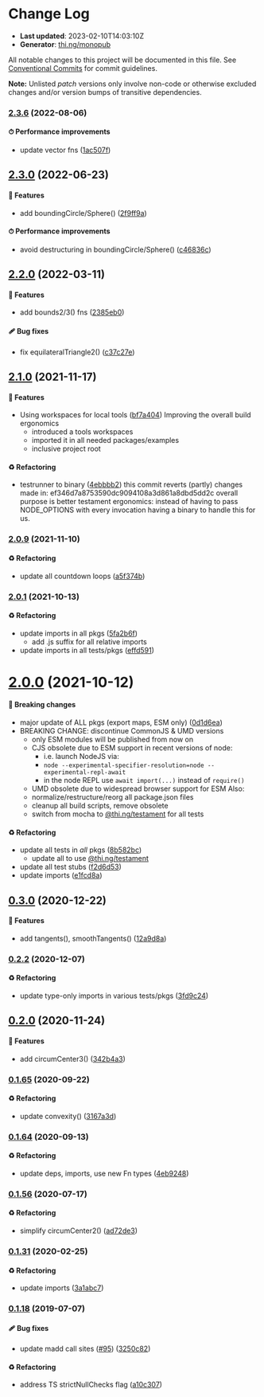# Change Log

- **Last updated**: 2023-02-10T14:03:10Z
- **Generator**: [thi.ng/monopub](https://thi.ng/monopub)

All notable changes to this project will be documented in this file.
See [Conventional Commits](https://conventionalcommits.org/) for commit guidelines.

**Note:** Unlisted _patch_ versions only involve non-code or otherwise excluded changes
and/or version bumps of transitive dependencies.

### [2.3.6](https://github.com/thi-ng/umbrella/tree/@thi.ng/geom-poly-utils@2.3.6) (2022-08-06)

#### ⏱ Performance improvements

- update vector fns ([1ac507f](https://github.com/thi-ng/umbrella/commit/1ac507f))

## [2.3.0](https://github.com/thi-ng/umbrella/tree/@thi.ng/geom-poly-utils@2.3.0) (2022-06-23)

#### 🚀 Features

- add boundingCircle/Sphere() ([2f9ff9a](https://github.com/thi-ng/umbrella/commit/2f9ff9a))

#### ⏱ Performance improvements

- avoid destructuring in boundingCircle/Sphere() ([c46836c](https://github.com/thi-ng/umbrella/commit/c46836c))

## [2.2.0](https://github.com/thi-ng/umbrella/tree/@thi.ng/geom-poly-utils@2.2.0) (2022-03-11)

#### 🚀 Features

- add bounds2/3() fns ([2385eb0](https://github.com/thi-ng/umbrella/commit/2385eb0))

#### 🩹 Bug fixes

- fix equilateralTriangle2() ([c37c27e](https://github.com/thi-ng/umbrella/commit/c37c27e))

## [2.1.0](https://github.com/thi-ng/umbrella/tree/@thi.ng/geom-poly-utils@2.1.0) (2021-11-17)

#### 🚀 Features

- Using workspaces for local tools ([bf7a404](https://github.com/thi-ng/umbrella/commit/bf7a404))
  Improving the overall build ergonomics
  - introduced a tools workspaces
  - imported it in all needed packages/examples
  - inclusive project root

#### ♻️ Refactoring

- testrunner to binary ([4ebbbb2](https://github.com/thi-ng/umbrella/commit/4ebbbb2))
  this commit reverts (partly) changes made in:
  ef346d7a8753590dc9094108a3d861a8dbd5dd2c
  overall purpose is better testament ergonomics:
  instead of having to pass NODE_OPTIONS with every invocation
  having a binary to handle this for us.

### [2.0.9](https://github.com/thi-ng/umbrella/tree/@thi.ng/geom-poly-utils@2.0.9) (2021-11-10)

#### ♻️ Refactoring

- update all countdown loops ([a5f374b](https://github.com/thi-ng/umbrella/commit/a5f374b))

### [2.0.1](https://github.com/thi-ng/umbrella/tree/@thi.ng/geom-poly-utils@2.0.1) (2021-10-13)

#### ♻️ Refactoring

- update imports in all pkgs ([5fa2b6f](https://github.com/thi-ng/umbrella/commit/5fa2b6f))
  - add .js suffix for all relative imports
- update imports in all tests/pkgs ([effd591](https://github.com/thi-ng/umbrella/commit/effd591))

# [2.0.0](https://github.com/thi-ng/umbrella/tree/@thi.ng/geom-poly-utils@2.0.0) (2021-10-12)

#### 🛑 Breaking changes

- major update of ALL pkgs (export maps, ESM only) ([0d1d6ea](https://github.com/thi-ng/umbrella/commit/0d1d6ea))
- BREAKING CHANGE: discontinue CommonJS & UMD versions
  - only ESM modules will be published from now on
  - CJS obsolete due to ESM support in recent versions of node:
    - i.e. launch NodeJS via:
    - `node --experimental-specifier-resolution=node --experimental-repl-await`
    - in the node REPL use `await import(...)` instead of `require()`
  - UMD obsolete due to widespread browser support for ESM
  Also:
  - normalize/restructure/reorg all package.json files
  - cleanup all build scripts, remove obsolete
  - switch from mocha to [@thi.ng/testament](https://github.com/thi-ng/umbrella/tree/main/packages/testament) for all tests

#### ♻️ Refactoring

- update all tests in _all_ pkgs ([8b582bc](https://github.com/thi-ng/umbrella/commit/8b582bc))
  - update all to use [@thi.ng/testament](https://github.com/thi-ng/umbrella/tree/main/packages/testament)
- update all test stubs ([f2d6d53](https://github.com/thi-ng/umbrella/commit/f2d6d53))
- update imports ([e1fcd8a](https://github.com/thi-ng/umbrella/commit/e1fcd8a))

## [0.3.0](https://github.com/thi-ng/umbrella/tree/@thi.ng/geom-poly-utils@0.3.0) (2020-12-22)

#### 🚀 Features

- add tangents(), smoothTangents() ([12a9d8a](https://github.com/thi-ng/umbrella/commit/12a9d8a))

### [0.2.2](https://github.com/thi-ng/umbrella/tree/@thi.ng/geom-poly-utils@0.2.2) (2020-12-07)

#### ♻️ Refactoring

- update type-only imports in various tests/pkgs ([3fd9c24](https://github.com/thi-ng/umbrella/commit/3fd9c24))

## [0.2.0](https://github.com/thi-ng/umbrella/tree/@thi.ng/geom-poly-utils@0.2.0) (2020-11-24)

#### 🚀 Features

- add circumCenter3() ([342b4a3](https://github.com/thi-ng/umbrella/commit/342b4a3))

### [0.1.65](https://github.com/thi-ng/umbrella/tree/@thi.ng/geom-poly-utils@0.1.65) (2020-09-22)

#### ♻️ Refactoring

- update convexity() ([3167a3d](https://github.com/thi-ng/umbrella/commit/3167a3d))

### [0.1.64](https://github.com/thi-ng/umbrella/tree/@thi.ng/geom-poly-utils@0.1.64) (2020-09-13)

#### ♻️ Refactoring

- update deps, imports, use new Fn types ([4eb9248](https://github.com/thi-ng/umbrella/commit/4eb9248))

### [0.1.56](https://github.com/thi-ng/umbrella/tree/@thi.ng/geom-poly-utils@0.1.56) (2020-07-17)

#### ♻️ Refactoring

- simplify circumCenter2() ([ad72de3](https://github.com/thi-ng/umbrella/commit/ad72de3))

### [0.1.31](https://github.com/thi-ng/umbrella/tree/@thi.ng/geom-poly-utils@0.1.31) (2020-02-25)

#### ♻️ Refactoring

- update imports ([3a1abc7](https://github.com/thi-ng/umbrella/commit/3a1abc7))

### [0.1.18](https://github.com/thi-ng/umbrella/tree/@thi.ng/geom-poly-utils@0.1.18) (2019-07-07)

#### 🩹 Bug fixes

- update madd call sites ([#95](https://github.com/thi-ng/umbrella/issues/95)) ([3250c82](https://github.com/thi-ng/umbrella/commit/3250c82))

#### ♻️ Refactoring

- address TS strictNullChecks flag ([a10c307](https://github.com/thi-ng/umbrella/commit/a10c307))
